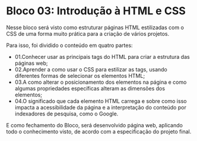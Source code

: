 # Bloco 03: Introdução à HTML e CSS

Nesse bloco será visto como estruturar páginas HTML estilizadas com o CSS de uma forma muito prática para a criação de vários projetos.

Para isso, foi dividido o conteúdo em quatro partes:

- 01.Conhecer usar as principais tags do HTML para criar a estrutura das páginas web;
- 02.Aprender a como usar o CSS para estilizar as tags, usando diferentes formas de selecionar os elementos HTML;
- 03.A como alterar o posicionamento dos elementos na página e como algumas propriedades específicas alteram as dimensões dos elementos;
- 04.O significado que cada elemento HTML carrega e sobre como isso impacta a acessibilidade da página e a interpretação do conteúdo por indexadores de pesquisa, como o Google.

E como fechamento do Bloco, será desenvolvido página web, aplicando todo o conhecimento visto, de acordo com a especificação do projeto final.
